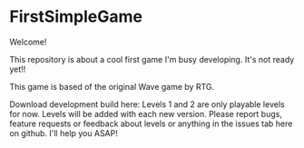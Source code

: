 # FirstSimpleGame


Welcome!

This repository is about a cool first game I'm busy developing. It's not ready yet!!

This game is based of the original Wave game by RTG.

Download development build here:
Levels 1 and 2 are only playable levels for now. Levels will be added with each new version.
Please report bugs, feature requests or feedback about levels or anything in the issues tab here on github.
I'll help you ASAP!

